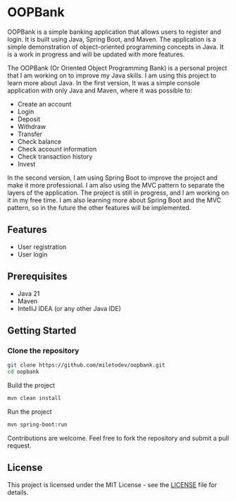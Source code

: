 # OOPBank

OOPBank is a simple banking application that allows users to register and login. It is built using Java, Spring Boot, and Maven.
The application is a simple demonstration of object-oriented programming concepts in Java. It is a work in progress and will be updated with more features.

The OOPBank (Or Oriented Object Programming Bank) is a personal project that I am working on to improve my Java skills. I am using this project to learn more about Java. 
In the first version, It was a simple console application with only Java and Maven, where it was possible to:
- Create an account
- Login
- Deposit
- Withdraw
- Transfer
- Check balance
- Check account information
- Check transaction history
- Invest

In the second version, I am using Spring Boot to improve the project and make it more professional. I am also using the MVC pattern to separate the layers of the application.
The project is still in progress, and I am working on it in my free time. I am also learning more about Spring Boot and the MVC pattern, so in the future the other features will be implemented.

## Features

- User registration
- User login

## Prerequisites

- Java 21
- Maven
- IntelliJ IDEA (or any other Java IDE)

## Getting Started

### Clone the repository

```bash
git clone https://github.com/miletodev/oopbank.git
cd oopbank
```

Build the project

```bash
mvn clean install
```

Run the project

```bash
mvn spring-boot:run
```

Contributions are welcome. Feel free to fork the repository and submit a pull request.

## License

This project is licensed under the MIT License - see the [LICENSE](LICENSE) file for details.